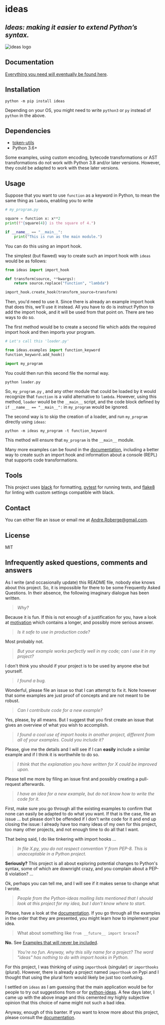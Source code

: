 # ideas

## *Ideas: making it easier to extend Python’s syntax.*

![ideas logo](https://raw.githubusercontent.com/aroberge/ideas/master/ideas.png)


## Documentation

[Everything you need will eventually be found here](https://aroberge.github.io/ideas/docs/html/).

## Installation

```
python -m pip install ideas
```

Depending on your OS, you might need to write `python3` or `py` instead of `python` in the above.

## Dependencies

 - [token-utils](https://github.com/aroberge/token-utils)
 - Python 3.6+

Some examples, using custom encoding, bytecode transformations or
AST transformations do not work with Python 3.8 and/or later versions.
However, they could be adapted to work with these later versions.

## Usage

Suppose that you want to use `function` as a keyword in Python, to mean
the same thing as `lambda`, enabling you to write

```python
# my_program.py

square = function x: x**2
print(f"{square(4)} is the square of 4.")

if __name__ == "__main__":
    print("This is run as the main module.")
```

You can do this using an import hook.

The simplest (but flawed) way to create such an import hook with `ideas`
would be as follows:

```python
from ideas import import_hook

def transform(source, **kwargs):
    return source.replace("function", "lambda")

import_hook.create_hook(transform_source=transform)
```

Then, you'd need to use it. Since there is already an example import hook
that does this, we'll use it instead.  All you have to do
is instruct Python to add the import hook, and it will be used
from that point on. There are two ways to do so.

The first method would be to create a second file which adds the
required import hook and then imports your program.

```python
# Let's call this 'loader.py'

from ideas.examples import function_keyword
function_keyword.add_hook()

import my_program
```

You could then run this second file the normal way.

```
python loader.py
```

So, `my_program.py` , and any other module that could be
loaded by it would recognize that `function` is a valid alternative to `lambda`.
However, using this method, `loader` would be the `__main__` script, and
the code block defined by `if __name__ == "__main__":` in `my_program`
would be ignored.

The second way is to skip the creation of a loader, and run `my_program` directly
using `ideas`:

```
python -m ideas my_program -t function_keyword
```
This method will ensure that `my_program` is the `__main__` module.

Many more examples can be found in the [documentation](https://aroberge.github.io/ideas/docs/html/),
including a better way to create such an import hook and information about
a console (REPL) that supports code transformations.


## Tools

This project uses [black](https://black.readthedocs.io/en/stable/) for formatting,
[pytest](https://docs.pytest.org/en/latest/) for running tests,
and [flake8](https://flake8.pycqa.org/en/latest/) for linting with custom
settings compatible with black.

## Contact

You can either file an issue or email me at <Andre.Roberge@gmail.com>.


## License

MIT


## Infrequently asked questions, comments and answers

As I write (and occasionally update) this README file, nobody else knows
about this project. So, it is impossible for there to be some Frequently Asked
Questions.  In their absence, the following imaginary dialogue has been written.

> _Why?_

Because it is fun. If this is not enough of a justification for you, have a look at
[motivation](https://aroberge.github.io/ideas/docs/html/motivation.html)
which contains a longer, and possibly more serious answer.

> _Is it safe to use in production code?_

Most probably not.

> _But your example works perfectly well in my code; can I use it in my
> project?_

I don't think you should if your project is to be used by anyone else
but yourself.

> _I found a bug._

Wonderful, please file an issue so that I can attempt to fix it. Note however
that some examples are just proof of concepts and are not meant to be robust.

> _Can I contribute code for a new example?_

Yes, please, by all means. But I suggest that you first create an issue that gives
an overview of what you wish to accomplish.

> _I found a cool use of import hooks in another project, different from
> all of your examples. Could you include it?_

Please, give me the details and I will see if I can **easily** include
a similar example and if I think it is worthwhile to do so.

> _I think that the explanation you have written for X could be improved upon._

Please tell me more by filing an issue first and possibly creating a pull-request afterwards.

> _I have an idea for a new example, but do not know how to write the code for it._

First, make sure you go through all the existing examples to confirm that
none can easily be adapted to do what you want.
If that is the case, file an issue ...
but please don't be offended if I don't write code for it
and end up closing the issue: I already have too many ideas of my own
for this project, too many other projects, and not
enough time to do all that I want.

That being said, I do like tinkering with import hooks ...

> _In file X.py, you do not respect convention Y from PEP-8. This is unacceptable
> in a Python project._

**Seriously?**  This project is all about exploring potential changes
to Python's syntax, some of which are downright crazy, and you complain
about a PEP-8 violation? ...

Ok, perhaps you can tell me, and I will see if it makes sense to change what I wrote.

> _People from the Python-ideas mailing lists mentioned that I should look
> at this project for my idea, but I don't know where to start._

Please, have a look at the [documentation](https://aroberge.github.io/ideas/docs/html/).
If you go through all the examples in the order that they are presented, you
might learn how to implement your idea.

> What about something like `from __future__ import braces`?

**No.** See [Examples that will never be included](https://aroberge.github.io/ideas/docs/html/excluded.html).

> _You're no fun. Anyway, why this silly name for a project?
> The word "ideas" has nothing to do with import hooks in Python._

For this project, I was thinking of using `importhook` (singular) or
`importhooks` (plural). However, there is already a project named
`importhook` on Pypi and I thought that using the plural form would
likely be just too confusing.

I settled on `ideas` as I am guessing that the main application would be
for people to try out suggestions from or for
[python-ideas](https://mail.python.org/archives/list/python-ideas@python.org/).
A few days later, I came up with the above image and this cemented my
highly subjective opinion that this choice of name might not such a bad idea.

Anyway, enough of this banter. If you want to know more about this project,
please consult the [documentation](https://aroberge.github.io/ideas/docs/html/).
